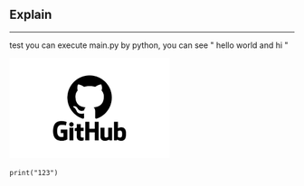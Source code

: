 ## Explain
---
test
you can execute main.py by python, you can see " hello world and hi "

![github picture](gibhub.png)

```
print("123")
```
